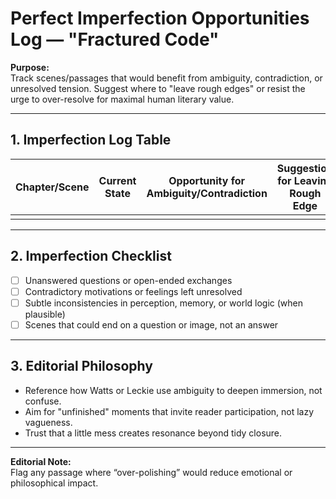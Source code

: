 # Perfect Imperfection Opportunities Log — "Fractured Code"

**Purpose:**  
Track scenes/passages that would benefit from ambiguity, contradiction, or unresolved tension. Suggest where to "leave rough edges" or resist the urge to over-resolve for maximal human literary value.

---

## 1. Imperfection Log Table

| Chapter/Scene | Current State | Opportunity for Ambiguity/Contradiction | Suggestion for Leaving Rough Edge | Literary Rationale/Comp Reference |
|---------------|--------------|-----------------------------------------|-----------------------------------|-----------------------------------|
|               |              |                                         |                                   |                                   |

---

## 2. Imperfection Checklist

- [ ] Unanswered questions or open-ended exchanges
- [ ] Contradictory motivations or feelings left unresolved
- [ ] Subtle inconsistencies in perception, memory, or world logic (when plausible)
- [ ] Scenes that could end on a question or image, not an answer

---

## 3. Editorial Philosophy

- Reference how Watts or Leckie use ambiguity to deepen immersion, not confuse.
- Aim for "unfinished" moments that invite reader participation, not lazy vagueness.
- Trust that a little mess creates resonance beyond tidy closure.

---

**Editorial Note:**  
Flag any passage where “over-polishing” would reduce emotional or philosophical impact.